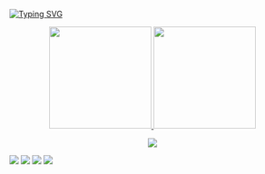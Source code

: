 
[![Typing SVG](https://readme-typing-svg.herokuapp.com/?color=ff79c6&size=35&center=true&vCenter=true&width=1000&lines=Hello,+my+name+is+Bruno+Santana;I'm+22+years+old;I'm+from+Londrina,+PR;I+study+systems+development++;Be+Welcome!+:%29)](https://git.io/typing-svg)

<div align="center">
<a href="https://github.com/brunom-satana">
  <img height="180em" src="https://github-readme-stats.vercel.app/api?username=brunom-santana&show_icons=true&theme=cobalt&include_all_commits=true&count_private=true"/>
  <img height="180em" src="https://github-readme-stats.vercel.app/api/top-langs/?username=brunom-santana&layout=compact&langs_count=7&theme=cobalt"/>
</div>
  
<p align="center">
  <img src="https://github-profile-trophy.vercel.app/?username=BrunoSantana&theme=dracula&row=2&no-bg=true&column=3&margin-w=15&margin-h=15" />
</p>
  <div>
  <a href="https://instagram.com/brunom.santana" target="_blank"><img src="https://img.shields.io/badge/-Instagram-%23E4405F?style=for-the-badge&logo=instagram&logoColor=white" target="_blank"></a>
 <a href="https://discord.gg/brunomsantana" target="_blank"><img src="https://img.shields.io/badge/Discord-7289DA?style=for-the-badge&logo=discord&logoColor=white" target="_blank"></a> 
  <a href = "mailto:brunomouro2010@gmail.com"><img src="https://img.shields.io/badge/-Gmail-%23333?style=for-the-badge&logo=gmail&logoColor=white" target="_blank"></a>
  <a href="https://www.linkedin.com/in/" target="_blank"><img src="https://img.shields.io/badge/-LinkedIn-%230077B5?style=for-the-badge&logo=linkedin&logoColor=white" target="_blank"></a> 
 </div>
